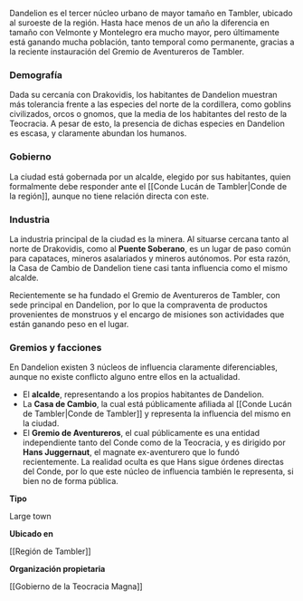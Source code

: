 Dandelion es el tercer núcleo urbano de mayor tamaño en Tambler, ubicado al suroeste de la región. Hasta hace menos de un año la diferencia en tamaño con Velmonte y Montelegro era mucho mayor, pero últimamente está ganando mucha población, tanto temporal como permanente, gracias a la reciente instauración del Gremio de Aventureros de Tambler.

### Demografía

Dada su cercanía con Drakovidis, los habitantes de Dandelion muestran más tolerancia frente a las especies del norte de la cordillera, como goblins civilizados, orcos o gnomos, que la media de los habitantes del resto de la Teocracia. A pesar de esto, la presencia de dichas especies en Dandelion es escasa, y claramente abundan los humanos.

### Gobierno

La ciudad está gobernada por un alcalde, elegido por sus habitantes, quien formalmente debe responder ante el [[Conde Lucán de Tambler|Conde de la región]], aunque no tiene relación directa con este.

### Industria

La industria principal de la ciudad es la minera. Al situarse cercana tanto al norte de Drakovidis, como al **Puente Soberano**, es un lugar de paso común para capataces, mineros asalariados y mineros autónomos. Por esta razón, la Casa de Cambio de Dandelion tiene casi tanta influencia como el mismo alcalde.

Recientemente se ha fundado el Gremio de Aventureros de Tambler, con sede principal en Dandelion, por lo que la compraventa de productos provenientes de monstruos y el encargo de misiones son actividades que están ganando peso en el lugar.

### Gremios y facciones

En Dandelion existen 3 núcleos de influencia claramente diferenciables, aunque no existe conflicto alguno entre ellos en la actualidad.

- El **alcalde**, representando a los propios habitantes de Dandelion.
- La **Casa de Cambio**, la cual está públicamente afiliada al [[Conde Lucán de Tambler|Conde de Tambler]] y representa la influencia del mismo en la ciudad.
- El **Gremio de Aventureros**, el cual públicamente es una entidad independiente tanto del Conde como de la Teocracia, y es dirigido por **Hans Juggernaut**, el magnate ex-aventurero que lo fundó recientemente. La realidad oculta es que Hans sigue órdenes directas del Conde, por lo que este núcleo de influencia también le representa, si bien no de forma pública.

**Tipo**

Large town

**Ubicado en**

[[Región de Tambler]]

**Organización propietaria**

[[Gobierno de la Teocracia Magna]]
